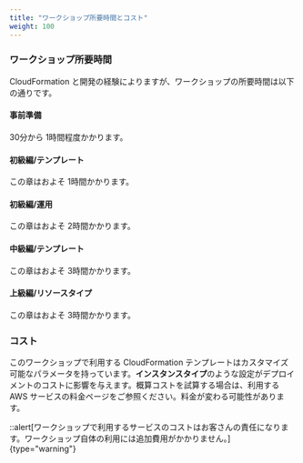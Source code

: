 ```yaml
---
title: "ワークショップ所要時間とコスト"
weight: 100
---
```


### ワークショップ所要時間

CloudFormation と開発の経験によりますが、ワークショップの所要時間は以下の通りです。

#### 事前準備

30分から 1時間程度かかります。

#### 初級編/テンプレート

この章はおよそ 1時間かかります。

#### 初級編/運用

この章はおよそ 2時間かかります。

#### 中級編/テンプレート

この章はおよそ 3時間かかります。

#### 上級編/リソースタイプ

この章はおよそ 3時間かかります。

### コスト

このワークショップで利用する CloudFormation テンプレートはカスタマイズ可能なパラメータを持っています。**インスタンスタイプ**のような設定がデプロイメントのコストに影響を与えます。概算コストを試算する場合は、利用する AWS サービスの料金ページをご参照ください。料金が変わる可能性があります。

::alert[ワークショップで利用するサービスのコストはお客さんの責任になります。ワークショップ自体の利用には追加費用がかかりません。]{type="warning"}
